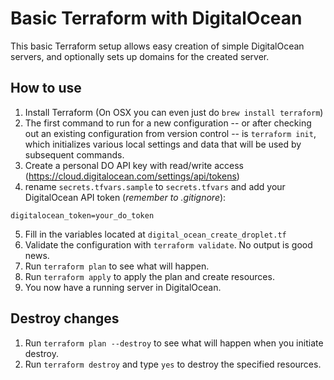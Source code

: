 # Basic Terraform with DigitalOcean
This basic Terraform setup allows easy creation of simple DigitalOcean servers, and optionally sets up domains for the created server.

## How to use
1. Install Terraform (On OSX you can even just do `brew install terraform`)
2. The first command to run for a new configuration -- or after checking out an existing configuration from version control -- is `terraform init`, which initializes various local settings and data that will be used by subsequent commands.
3. Create a personal DO API key with read/write access (https://cloud.digitalocean.com/settings/api/tokens)
4. rename `secrets.tfvars.sample` to `secrets.tfvars` and add your DigitalOcean API token (*remember to .gitignore*):
```
digitalocean_token=your_do_token
```
5. Fill in the variables located at `digital_ocean_create_droplet.tf`
5. Validate the configuration with `terraform validate`. No output is good news.
8. Run `terraform plan` to see what will happen.
9. Run `terraform apply` to apply the plan and create resources.
10. You now have a running server in DigitalOcean.

## Destroy changes
1. Run `terraform plan --destroy` to see what will happen when you initiate destroy.
2. Run `terraform destroy` and type `yes` to destroy the specified resources.
